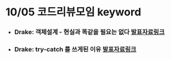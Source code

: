 # 10/05 코드리뷰모임 keyword

* ### Drake: 객체설계 - 현실과 똑같을 필요는 없다 [발표자료링크](https://github.com/DrakeYang/Codesquad_codereview/blob/master/CodeReview_20180831_Drake_YouDontHaveToMakeObjectExactlySameAsReality.pdf)
	
	
* ### Drake: try-catch 를 쓰게된 이유 [발표자료링크](https://github.com/DrakeYang/Codesquad_codereview/blob/master/CodeReview_Drake_20180817_ReasonStartUsingDoCatch.pdf)
